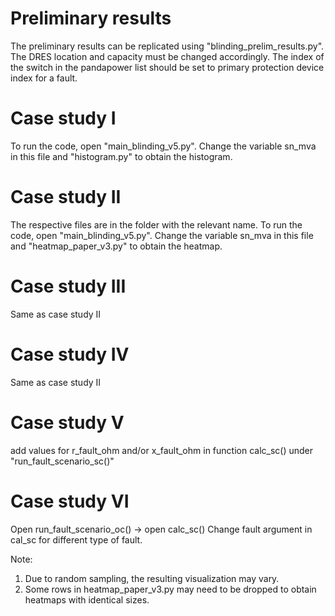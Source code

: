 # Preliminary results
The preliminary results can be replicated using "blinding_prelim_results.py".
The DRES location and capacity must be changed accordingly.
The index of the switch in the pandapower list should be set to primary protection device index for a fault.

# Case study I
To run the code, open "main_blinding_v5.py".
Change the variable sn_mva in this file and "histogram.py" to obtain the histogram.


# Case study II
The respective files are in the folder with the relevant name.
To run the code, open "main_blinding_v5.py".
Change the variable sn_mva in this file and "heatmap_paper_v3.py" to obtain the heatmap.


# Case study III
Same as case study II

# Case study IV
Same as case study II

# Case study V
add values for r_fault_ohm and/or x_fault_ohm in function calc_sc() under "run_fault_scenario_sc()"

# Case study VI
Open run_fault_scenario_oc() -> open calc_sc()
Change fault argument in cal_sc for different type of fault.

Note: 
1) Due to random sampling, the resulting visualization may vary.
2) Some rows in heatmap_paper_v3.py may need to be dropped to obtain heatmaps with identical sizes.
